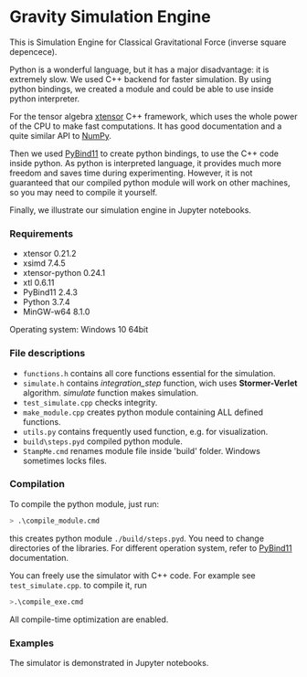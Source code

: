 # Gravity Simulation Engine
This is Simulation Engine for Classical Gravitational Force (inverse square depencece). 

Python is a wonderful language, but it has a major disadvantage: it is extremely slow.
We used C++ backend for faster simulation. By using python bindings, we created a module and could be able to use inside python interpreter.

For the tensor algebra [xtensor](https://xtensor.readthedocs.io/) C++ framework, which uses the whole power of the CPU to make fast computations. It has good documentation and a quite similar API to [NumPy](numpy.org).

Then we used [PyBind11](https://pybind11.readthedocs.io/en/stable/) to create python bindings, to use the C++ code inside python. As python is interpreted language, it provides much more freedom and saves time during experimenting. However, it is not guaranteed that our compiled python module will work on other machines, so you may need to compile it yourself.

Finally, we illustrate our simulation engine in Jupyter notebooks.

### Requirements
* xtensor 0.21.2
* xsimd 7.4.5
* xtensor-python 0.24.1
* xtl 0.6.11
* PyBind11 2.4.3
* Python 3.7.4
* MinGW-w64 8.1.0

Operating system: Windows 10 64bit
### File descriptions
* `functions.h` contains all core functions essential for the simulation.
* `simulate.h` contains *integration_step* function, wich uses **Stormer-Verlet** algorithm. *simulate* function makes simulation.
* `test_simulate.cpp` checks integrity.
* `make_module.cpp` creates python module containing ALL defined functions.
* `utils.py` contains frequently used function, e.g. for visualization.
* `build\steps.pyd` compiled python module.
* `StampMe.cmd` renames module file inside 'build' folder. Windows sometimes locks files.
### Compilation
To compile the python module, just run:
```bash
> .\compile_module.cmd
```
this creates python module `./build/steps.pyd`. You need to change directories of the libraries. For different operation system, refer to [PyBind11](https://pybind11.readthedocs.io/en/stable/) documentation.

You can freely use the simulator with C++ code. For example see `test_simulate.cpp`. to compile it, run
```bash
>.\compile_exe.cmd
```

All compile-time optimization are enabled.
### Examples
The simulator is demonstrated in Jupyter notebooks.